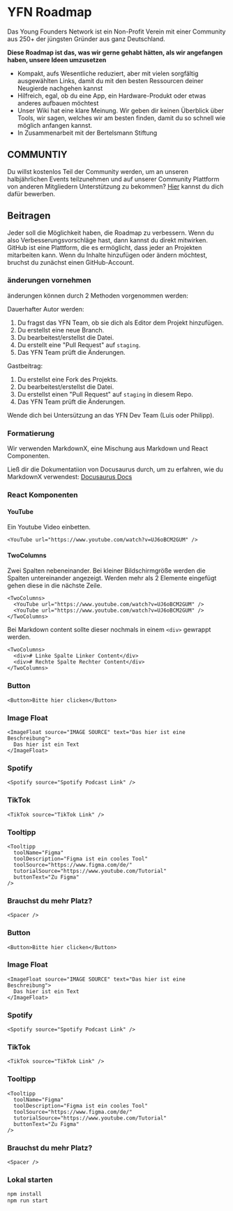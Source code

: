 # YFN Roadmap

Das Young Founders Network ist ein Non-Profit Verein mit einer Community aus 250+ der jüngsten Gründer aus ganz Deutschland.

**Diese Roadmap ist das, was wir gerne gehabt hätten, als wir angefangen haben, unsere Ideen umzusetzen**

- Kompakt, aufs Wesentliche reduziert, aber mit vielen sorgfältig ausgewählten Links, damit du mit den besten Ressourcen deiner Neugierde nachgehen kannst
- Hilfreich, egal, ob du eine App, ein Hardware-Produkt oder etwas anderes aufbauen möchtest
- Unser Wiki hat eine klare Meinung. Wir geben dir keinen Überblick über Tools, wir sagen, welches wir am besten finden, damit du so schnell wie möglich anfangen kannst.
- In Zusammenarbeit mit der Bertelsmann Stiftung

## COMMUNTIY

Du willst kostenlos Teil der Community werden, um an unseren halbjährlichen Events teilzunehmen und auf unserer
Community Plattform von anderen Mitgliedern Unterstützung zu bekommen? [Hier](https://youngfounders.network/become-member) kannst du dich dafür bewerben.

## Beitragen

Jeder soll die Möglichkeit haben, die Roadmap zu verbessern. Wenn du also Verbesserungsvorschläge hast, dann kannst du direkt mitwirken. GitHub ist eine Plattform, die es ermöglicht, dass jeder an Projekten mitarbeiten kann. Wenn du Inhalte hinzufügen oder ändern möchtest, bruchst du zunächst einen GitHub-Account.

### änderungen vornehmen

änderungen können durch 2 Methoden vorgenommen werden:

Dauerhafter Autor werden:

1. Du fragst das YFN Team, ob sie dich als Editor dem Projekt hinzufügen.
2. Du erstellst eine neue Branch.
3. Du bearbeitest/erstellst die Datei.
4. Du erstellt eine "Pull Request" auf `staging`.
5. Das YFN Team prüft die Änderungen.

Gastbeitrag:

1. Du erstellst eine Fork des Projekts.
2. Du bearbeitest/erstellst die Datei.
3. Du erstellst einen "Pull Request" auf `staging` in diesem Repo.
4. Das YFN Team prüft die Änderungen.

Wende dich bei Untersützung an das YFN Dev Team (Luis oder Philipp).

### Formatierung

Wir verwenden MarkdownX, eine Mischung aus Markdown und React Componenten.

Ließ dir die Dokumentatiion von Docusaurus durch, um zu erfahren, wie du MarkdownX verwendest: [Docusaurus Docs](https://docusaurus.io/docs/markdown-features)

### React Komponenten

#### YouTube

Ein Youtube Video einbetten.

```mdx
<YouTube url="https://www.youtube.com/watch?v=UJ6oBCM2GUM" />
```

#### TwoColumns

Zwei Spalten nebeneinander. Bei kleiner Bildschirmgröße werden die Spalten untereinander angezeigt.
Werden mehr als 2 Elemente eingefügt gehen diese in die nächste Zeile.

```mdx
<TwoColumns>
  <YouTube url="https://www.youtube.com/watch?v=UJ6oBCM2GUM" />
  <YouTube url="https://www.youtube.com/watch?v=UJ6oBCM2GUM" />
</TwoColumns>
```

Bei Markdown content sollte dieser nochmals in einem `<div>` gewrappt werden.

```mdx
<TwoColumns>
  <div># Linke Spalte Linker Content</div>
  <div># Rechte Spalte Rechter Content</div>
</TwoColumns>
```

### Button

```mdx
<Button>Bitte hier clicken</Button>
```

### Image Float

```mdx
<ImageFloat source="IMAGE SOURCE" text="Das hier ist eine Beschreibung">
  Das hier ist ein Text
</ImageFloat>
```

### Spotify

```mdx
<Spotify source="Spotify Podcast Link" />
```

### TikTok

```mdx
<TikTok source="TikTok Link" />
```

### Tooltipp

```mdx
<Tooltipp
  toolName="Figma"
  toolDescription="Figma ist ein cooles Tool"
  toolSource="https://www.figma.com/de/"
  tutorialSource="https://www.youtube.com/Tutorial"
  buttonText="Zu Figma"
/>
```

### Brauchst du mehr Platz?

```mdx
<Spacer />
```

### Button

```mdx
<Button>Bitte hier clicken</Button>
```

### Image Float

```mdx
<ImageFloat source="IMAGE SOURCE" text="Das hier ist eine Beschreibung">
  Das hier ist ein Text
</ImageFloat>
```

### Spotify

```mdx
<Spotify source="Spotify Podcast Link" />
```

### TikTok

```mdx
<TikTok source="TikTok Link" />
```

### Tooltipp

```mdx
<Tooltipp
  toolName="Figma"
  toolDescription="Figma ist ein cooles Tool"
  toolSource="https://www.figma.com/de/"
  tutorialSource="https://www.youtube.com/Tutorial"
  buttonText="Zu Figma"
/>
```

### Brauchst du mehr Platz?

```mdx
<Spacer />
```

### Lokal starten

```bash
npm install
npm run start
```
